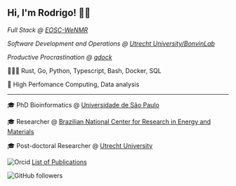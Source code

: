 ## Hi, I'm Rodrigo! 👋🏽

*Full Stack @ [EOSC-WeNMR](https://wenmr.science.uu.nl)*

*Software Development and Operations @ [Utrecht University/BonvinLab](https://bonvinlab.org)*

*Productive Procrastination @ [gdock](https://github.com/gdocking)*

👨🏽‍💻 Rust, Go, Python, Typescript, Bash, Docker, SQL

💾 High Perfomance Computing, Data analysis

* * *

🎓 PhD Bioinformatics @ [Universidade de São Paulo](https://www.ime.usp.br/en/graduate/bioinformatics/)

🎓 Researcher @ [Brazilian National Center for Research in Energy and Materials ](https://cnpem.br/en/)

🎓 Post-doctoral Researcher @ [Utrecht University](https://www.uu.nl/en/research/nmr)

![Orcid](https://info.orcid.org/wp-content/uploads/2020/12/orcid_16x16.gif) [List of Publications](https://orcid.org/0000-0001-5267-3002)

![GitHub followers](https://img.shields.io/github/followers/rvhonorato)

